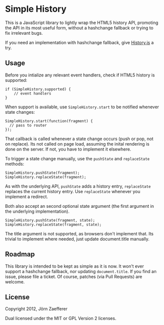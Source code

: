 # Simple History

This is a JavaScript library to lightly wrap the HTML5 history API, promoting the API
in its most useful form, without a hashchange fallback or trying to fix irrelevant bugs.

If you need an implementation with hashchange fallback, give
[History.js](https://github.com/balupton/History.js/) a try.

## Usage

Before you intialize any relevant event handlers, check if HTML5 history is supported:

    if (SimpleHistory.supported) {
    	// event handlers
    }

When support is available, use `SimpleHistory.start` to be notified whenever state changes:

    SimpleHistory.start(function(fragment) {
      // pass to router
    });

That callback is called whenever a state change occurs (push or pop, not on replace). Its not called
on page load, assuming the inital rendering is done on the server. If not, you have to implement it
elsewhere.

To trigger a state change manually, use the `pushState` and `replaceState` methods:

    SimpleHistory.pushState(fragment);
    SimpleHistory.replaceState(fragment);

As with the underlying API, `pushState` adds a history entry, `replaceState` replaces the
current history entry. Use `replaceState` whenever you implement a redirect.

Both also accept an second optional state argument (the first argument in the underlying implementation).

    SimpleHistory.pushState(fragment, state);
    SimpleHistory.replaceState(fragment, state);

The title argument is not supported, as browsers don't implement that. Its trivial to implement where needed,
just update document.title manually.

## Roadmap

This library is intended to be kept as simple as it is now. It won't ever support a
hashchange fallback, nor updating `document.title`. If you find an issue, please
file a ticket. Of course, patches (via Pull Requests) are welcome.

## License

Copyright 2012, Jörn Zaefferer

Dual licensed under the MIT or GPL Version 2 licenses.

